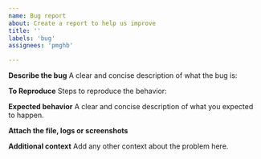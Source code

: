 ```yaml
---
name: Bug report
about: Create a report to help us improve
title: ''
labels: 'bug'
assignees: 'pmghb'

---
```


**Describe the bug**
A clear and concise description of what the bug is:

**To Reproduce**
Steps to reproduce the behavior:


**Expected behavior**
A clear and concise description of what you expected to happen.

**Attach the file, logs or screenshots**

**Additional context**
Add any other context about the problem here.
